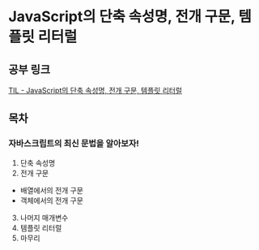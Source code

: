 # JavaScript의 단축 속성명, 전개 구문, 템플릿 리터럴

## 공부 링크
[TIL - JavaScript의 단축 속성명, 전개 구문, 템플릿 리터럴](https://rarrit.github.io/til/js/latest-grammar/)

## 목차
### 자바스크립트의 최신 문법을 알아보자!
1. 단축 속성명
2. 전개 구문
  - 배열에서의 전개 구문
  - 객체에서의 전개 구문
3. 나머지 매개변수
4. 템플릿 리터럴
5. 마무리